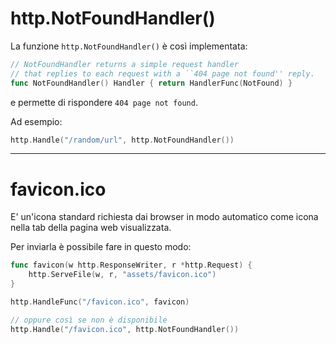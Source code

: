 # http.NotFoundHandler()

La funzione `http.NotFoundHandler()` è così implementata:

```Go
// NotFoundHandler returns a simple request handler
// that replies to each request with a ``404 page not found'' reply.
func NotFoundHandler() Handler { return HandlerFunc(NotFound) }
```

e permette di rispondere `404 page not found`.

Ad esempio:

```Go
http.Handle("/random/url", http.NotFoundHandler())
```

---

# favicon.ico

E' un'icona standard richiesta dai browser in modo automatico come icona nella tab della pagina web visualizzata.

Per inviarla è possibile fare in questo modo:

```Go
func favicon(w http.ResponseWriter, r *http.Request) {
    http.ServeFile(w, r, "assets/favicon.ico")
}

http.HandleFunc("/favicon.ico", favicon)

// oppure così se non è disponibile
http.Handle("/favicon.ico", http.NotFoundHandler())
```
